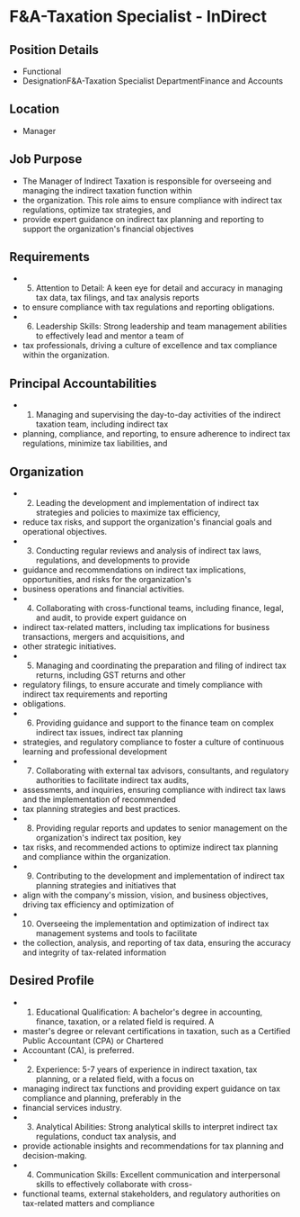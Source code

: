 # F&A-Taxation Specialist - InDirect

## Position Details

* Functional
* DesignationF&A-Taxation Specialist DepartmentFinance and Accounts

## Location

* Manager

## Job Purpose

* The Manager of Indirect Taxation is responsible for overseeing and managing the indirect taxation function within
* the organization. This role aims to ensure compliance with indirect tax regulations, optimize tax strategies, and
* provide expert guidance on indirect tax planning and reporting to support the organization's financial objectives

## Requirements

* 5. Attention to Detail: A keen eye for detail and accuracy in managing tax data, tax filings, and tax analysis reports
* to ensure compliance with tax regulations and reporting obligations.
* 6. Leadership Skills: Strong leadership and team management abilities to effectively lead and mentor a team of
* tax professionals, driving a culture of excellence and tax compliance within the organization.

## Principal Accountabilities

* 1. Managing and supervising the day-to-day activities of the indirect taxation team, including indirect tax
* planning, compliance, and reporting, to ensure adherence to indirect tax regulations, minimize tax liabilities, and

## Organization

* 2. Leading the development and implementation of indirect tax strategies and policies to maximize tax efficiency,
* reduce tax risks, and support the organization's financial goals and operational objectives.
* 3. Conducting regular reviews and analysis of indirect tax laws, regulations, and developments to provide
* guidance and recommendations on indirect tax implications, opportunities, and risks for the organization's
* business operations and financial activities.
* 4. Collaborating with cross-functional teams, including finance, legal, and audit, to provide expert guidance on
* indirect tax-related matters, including tax implications for business transactions, mergers and acquisitions, and
* other strategic initiatives.
* 5. Managing and coordinating the preparation and filing of indirect tax returns, including GST returns and other
* regulatory filings, to ensure accurate and timely compliance with indirect tax requirements and reporting
* obligations.
* 6. Providing guidance and support to the finance team on complex indirect tax issues, indirect tax planning
* strategies, and regulatory compliance to foster a culture of continuous learning and professional development
* 7. Collaborating with external tax advisors, consultants, and regulatory authorities to facilitate indirect tax audits,
* assessments, and inquiries, ensuring compliance with indirect tax laws and the implementation of recommended
* tax planning strategies and best practices.
* 8. Providing regular reports and updates to senior management on the organization's indirect tax position, key
* tax risks, and recommended actions to optimize indirect tax planning and compliance within the organization.
* 9. Contributing to the development and implementation of indirect tax planning strategies and initiatives that
* align with the company's mission, vision, and business objectives, driving tax efficiency and optimization of
* 10. Overseeing the implementation and optimization of indirect tax management systems and tools to facilitate
* the collection, analysis, and reporting of tax data, ensuring the accuracy and integrity of tax-related information

## Desired Profile

* 1. Educational Qualification: A bachelor's degree in accounting, finance, taxation, or a related field is required. A
* master's degree or relevant certifications in taxation, such as a Certified Public Accountant (CPA) or Chartered
* Accountant (CA), is preferred.
* 2. Experience: 5-7 years of experience in indirect taxation, tax planning, or a related field, with a focus on
* managing indirect tax functions and providing expert guidance on tax compliance and planning, preferably in the
* financial services industry.
* 3. Analytical Abilities: Strong analytical skills to interpret indirect tax regulations, conduct tax analysis, and
* provide actionable insights and recommendations for tax planning and decision-making.
* 4. Communication Skills: Excellent communication and interpersonal skills to effectively collaborate with cross-
* functional teams, external stakeholders, and regulatory authorities on tax-related matters and compliance
